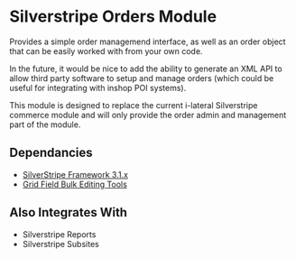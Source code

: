 Silverstripe Orders Module
==========================

Provides a simple order managemend interface, as well as an order object
that can be easily worked with from your own code.

In the future, it would be nice to add the ability to generate an XML
API to allow third party software to setup and manage orders (which
could be useful for integrating with inshop POI systems).

This module is designed to replace the current i-lateral Silverstripe
commerce module and will only provide the order admin and management
part of the module.

## Dependancies

* [SilverStripe Framework 3.1.x](https://github.com/silverstripe/silverstripe-framework)
* [Grid Field Bulk Editing Tools](https://github.com/colymba/GridFieldBulkEditingTools)

## Also Integrates With

* Silverstripe Reports
* Silverstripe Subsites
